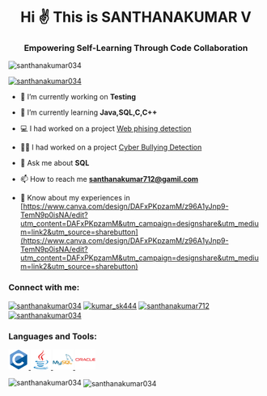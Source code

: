 <h1 align="center">Hi ✌ This is SANTHANAKUMAR V</h1>
<h3 align="center">Empowering Self-Learning Through Code Collaboration</h3>

<p align="left"> <img src="https://komarev.com/ghpvc/?username=santhanakumar034&label=Profile%20views&color=0e75b6&style=flat" alt="santhanakumar034" /> </p>

<p align="left"> <a href="https://github.com/ryo-ma/github-profile-trophy"><img src="https://github-profile-trophy.vercel.app/?username=santhanakumar034" alt="santhanakumar034" /></a> </p>

- 🔭 I’m currently working on **Testing**

- 🌱 I’m currently learning **Java,SQL,C,C++**

- 💻 I had worked on a project [Web phising detection](https://github.com/Santhanakumar034/Web-phising-detection)

- 👨‍💻 I had worked on a project [Cyber Bullying Detection](https://github.com/Santhanakumar034/Cyber_Bullying_Detection)

- 💬 Ask me about **SQL**

- 📫 How to reach me **santhanakumar712@gamil.com**

- 📄 Know about my experiences in [https://www.canva.com/design/DAFxPKpzamM/z96A1yJnp9-TemN9p0isNA/edit?utm_content=DAFxPKpzamM&utm_campaign=designshare&utm_medium=link2&utm_source=sharebutton](https://www.canva.com/design/DAFxPKpzamM/z96A1yJnp9-TemN9p0isNA/edit?utm_content=DAFxPKpzamM&utm_campaign=designshare&utm_medium=link2&utm_source=sharebutton)

<h3 align="left">Connect with me:</h3>
<p align="left">
<a href="https://linkedin.com/in/santhanakumar034" target="blank"><img align="center" src="https://raw.githubusercontent.com/rahuldkjain/github-profile-readme-generator/master/src/images/icons/Social/linked-in-alt.svg" alt="santhanakumar034" height="30" width="40" /></a>
<a href="https://instagram.com/kumar_sk444" target="blank"><img align="center" src="https://raw.githubusercontent.com/rahuldkjain/github-profile-readme-generator/master/src/images/icons/Social/instagram.svg" alt="kumar_sk444" height="30" width="40" /></a>
<a href="https://www.hackerrank.com/santhanakumar712" target="blank"><img align="center" src="https://raw.githubusercontent.com/rahuldkjain/github-profile-readme-generator/master/src/images/icons/Social/hackerrank.svg" alt="santhanakumar712" height="30" width="40" /></a>
<a href="https://www.leetcode.com/santhanakumar034" target="blank"><img align="center" src="https://raw.githubusercontent.com/rahuldkjain/github-profile-readme-generator/master/src/images/icons/Social/leet-code.svg" alt="santhanakumar034" height="30" width="40" /></a>
</p>

<h3 align="left">Languages and Tools:</h3>
<p align="left"> <a href="https://www.cprogramming.com/" target="_blank" rel="noreferrer"> <img src="https://raw.githubusercontent.com/devicons/devicon/master/icons/c/c-original.svg" alt="c" width="40" height="40"/> </a> <a href="https://www.java.com" target="_blank" rel="noreferrer"> <img src="https://raw.githubusercontent.com/devicons/devicon/master/icons/java/java-original.svg" alt="java" width="40" height="40"/> </a> <a href="https://www.mysql.com/" target="_blank" rel="noreferrer"> <img src="https://raw.githubusercontent.com/devicons/devicon/master/icons/mysql/mysql-original-wordmark.svg" alt="mysql" width="40" height="40"/> </a> <a href="https://www.oracle.com/" target="_blank" rel="noreferrer"> <img src="https://raw.githubusercontent.com/devicons/devicon/master/icons/oracle/oracle-original.svg" alt="oracle" width="40" height="40"/> </a> </p>

<p><img align="left" src="https://github-readme-stats.vercel.app/api/top-langs?username=santhanakumar034&show_icons=true&locale=en&layout=compact" alt="santhanakumar034" /></p>

<p>&nbsp;<img align="center" src="https://github-readme-stats.vercel.app/api?username=santhanakumar034&show_icons=true&locale=en" alt="santhanakumar034" /></p>
